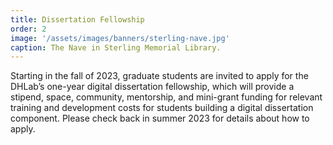 ```yaml
---
title: Dissertation Fellowship
order: 2
image: '/assets/images/banners/sterling-nave.jpg'
caption: The Nave in Sterling Memorial Library.
---
```


Starting in the fall of 2023, graduate students are invited to apply for the DHLab’s one-year digital dissertation fellowship, which will provide a stipend, space, community, mentorship, and mini-grant funding for relevant training and development costs for students building a digital dissertation component. Please check back in summer 2023 for details about how to apply.
